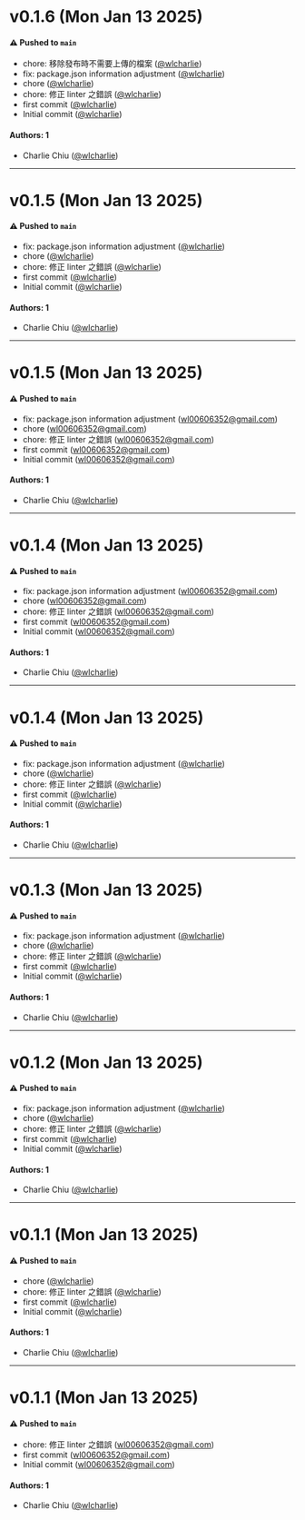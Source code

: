 # v0.1.6 (Mon Jan 13 2025)

#### ⚠️ Pushed to `main`

- chore: 移除發布時不需要上傳的檔案 ([@wlcharlie](https://github.com/wlcharlie))
- fix: package.json information adjustment ([@wlcharlie](https://github.com/wlcharlie))
- chore ([@wlcharlie](https://github.com/wlcharlie))
- chore: 修正 linter 之錯誤 ([@wlcharlie](https://github.com/wlcharlie))
- first commit ([@wlcharlie](https://github.com/wlcharlie))
- Initial commit ([@wlcharlie](https://github.com/wlcharlie))

#### Authors: 1

- Charlie Chiu ([@wlcharlie](https://github.com/wlcharlie))

---

# v0.1.5 (Mon Jan 13 2025)

#### ⚠️ Pushed to `main`

- fix: package.json information adjustment ([@wlcharlie](https://github.com/wlcharlie))
- chore ([@wlcharlie](https://github.com/wlcharlie))
- chore: 修正 linter 之錯誤 ([@wlcharlie](https://github.com/wlcharlie))
- first commit ([@wlcharlie](https://github.com/wlcharlie))
- Initial commit ([@wlcharlie](https://github.com/wlcharlie))

#### Authors: 1

- Charlie Chiu ([@wlcharlie](https://github.com/wlcharlie))

---

# v0.1.5 (Mon Jan 13 2025)

#### ⚠️ Pushed to `main`

- fix: package.json information adjustment (wl00606352@gmail.com)
- chore (wl00606352@gmail.com)
- chore: 修正 linter 之錯誤 (wl00606352@gmail.com)
- first commit (wl00606352@gmail.com)
- Initial commit (wl00606352@gmail.com)

#### Authors: 1

- Charlie Chiu ([@wlcharlie](https://github.com/wlcharlie))

---

# v0.1.4 (Mon Jan 13 2025)

#### ⚠️ Pushed to `main`

- fix: package.json information adjustment (wl00606352@gmail.com)
- chore (wl00606352@gmail.com)
- chore: 修正 linter 之錯誤 (wl00606352@gmail.com)
- first commit (wl00606352@gmail.com)
- Initial commit (wl00606352@gmail.com)

#### Authors: 1

- Charlie Chiu ([@wlcharlie](https://github.com/wlcharlie))

---

# v0.1.4 (Mon Jan 13 2025)

#### ⚠️ Pushed to `main`

- fix: package.json information adjustment ([@wlcharlie](https://github.com/wlcharlie))
- chore ([@wlcharlie](https://github.com/wlcharlie))
- chore: 修正 linter 之錯誤 ([@wlcharlie](https://github.com/wlcharlie))
- first commit ([@wlcharlie](https://github.com/wlcharlie))
- Initial commit ([@wlcharlie](https://github.com/wlcharlie))

#### Authors: 1

- Charlie Chiu ([@wlcharlie](https://github.com/wlcharlie))

---

# v0.1.3 (Mon Jan 13 2025)

#### ⚠️ Pushed to `main`

- fix: package.json information adjustment ([@wlcharlie](https://github.com/wlcharlie))
- chore ([@wlcharlie](https://github.com/wlcharlie))
- chore: 修正 linter 之錯誤 ([@wlcharlie](https://github.com/wlcharlie))
- first commit ([@wlcharlie](https://github.com/wlcharlie))
- Initial commit ([@wlcharlie](https://github.com/wlcharlie))

#### Authors: 1

- Charlie Chiu ([@wlcharlie](https://github.com/wlcharlie))

---

# v0.1.2 (Mon Jan 13 2025)

#### ⚠️ Pushed to `main`

- fix: package.json information adjustment ([@wlcharlie](https://github.com/wlcharlie))
- chore ([@wlcharlie](https://github.com/wlcharlie))
- chore: 修正 linter 之錯誤 ([@wlcharlie](https://github.com/wlcharlie))
- first commit ([@wlcharlie](https://github.com/wlcharlie))
- Initial commit ([@wlcharlie](https://github.com/wlcharlie))

#### Authors: 1

- Charlie Chiu ([@wlcharlie](https://github.com/wlcharlie))

---

# v0.1.1 (Mon Jan 13 2025)

#### ⚠️ Pushed to `main`

- chore ([@wlcharlie](https://github.com/wlcharlie))
- chore: 修正 linter 之錯誤 ([@wlcharlie](https://github.com/wlcharlie))
- first commit ([@wlcharlie](https://github.com/wlcharlie))
- Initial commit ([@wlcharlie](https://github.com/wlcharlie))

#### Authors: 1

- Charlie Chiu ([@wlcharlie](https://github.com/wlcharlie))

---

# v0.1.1 (Mon Jan 13 2025)

#### ⚠️ Pushed to `main`

- chore: 修正 linter 之錯誤 (wl00606352@gmail.com)
- first commit (wl00606352@gmail.com)
- Initial commit (wl00606352@gmail.com)

#### Authors: 1

- Charlie Chiu ([@wlcharlie](https://github.com/wlcharlie))
